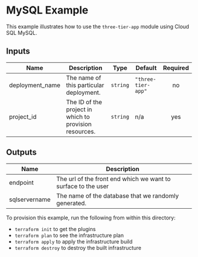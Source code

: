 # MySQL Example

This example illustrates how to use the `three-tier-app` module using Cloud SQL MySQL.

<!-- BEGINNING OF PRE-COMMIT-TERRAFORM DOCS HOOK -->
## Inputs

| Name | Description | Type | Default | Required |
|------|-------------|------|---------|:--------:|
| deployment\_name | The name of this particular deployment. | `string` | `"three-tier-app"` | no |
| project\_id | The ID of the project in which to provision resources. | `string` | n/a | yes |

## Outputs

| Name | Description |
|------|-------------|
| endpoint | The url of the front end which we want to surface to the user |
| sqlservername | The name of the database that we randomly generated. |

<!-- END OF PRE-COMMIT-TERRAFORM DOCS HOOK -->

To provision this example, run the following from within this directory:
- `terraform init` to get the plugins
- `terraform plan` to see the infrastructure plan
- `terraform apply` to apply the infrastructure build
- `terraform destroy` to destroy the built infrastructure
